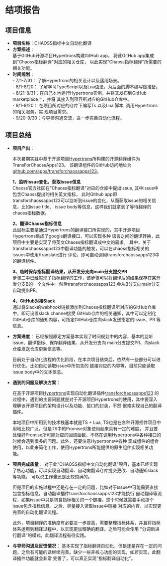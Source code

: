 # 结项报告

## 项目信息

- <b>项目名称</b>：CHAOSS指标中文自动化翻译
- <b>方案描述</b>：<br/>
           基于GitHub开源项目Hypertrons构建GitHub app， 将此GitHub app集成到"Chaoss指标翻译"对应的相关仓库，
           以此实现"Chaoss指标翻译"所需要的相关功能。
- <b>时间规划</b>：<br/>
           - 7/1-7/31： 了解Hypertrons的相关设计以及适用场景。<br/>
           - 8/1-8/20： 了解学习TypeScript以及Lua语法，为后面的脚本编写做准备。<br/>
           - 8/21-8/31：在自己本地运行Hypertrons实例，并将其发布到GitHub marketplace上，并将
                        其接入到项目所对应的GitHub仓库中。 <br/>
           - 9/1-9/20： 在项目所对应的仓库下编写Ts 以及Lua 脚本, 调用Hypertrons 的相关服务，实
                        现项目需求。<br/>
           - 9/20-9/30：与导师沟通交流，进一步完善自动化流程。

## 项目总结

- <b>项目产出</b>：

  本次暑期实践中基于开源项目[Hypertrons](https://www.hypertrons.io/#)所构建的开源翻译组件为TransForChaossApps123。
  该翻译组件的GitHub访问地址为[github.com/apps/transforchaossapps123](https://github.com/apps/transforchaossapps123)。
  
  <b>1、监听issue变化，获取issue信息</b><br/>
  Chaoss官方社区在"Chaoss指标翻译"对应的仓库中提出issue, 其中issue中包含Chaoss提出的相关英文指标，
  此时Github app即transforchaossapps123可以监听到issue的变化，从而获取issue的相关信息，比如issue title、
  issue body等信息，这样我们就拿到了等待翻译的chaoss指标数据。<br/>
  
  <b>2、翻译Chaoss指标信息</b><br/>
  此目标主要是通过Hypertrons的翻译接口所实现的，其中开源项目Hypertrons集成了google翻译接口，可以实现多种
  语言之间的翻译转换，此项目中主要是实现了将英文Chaoss指标翻译成中文的需求。
  其中，关于transforchaossapps123中翻译功能的触发，可以在chaoss指标相关的issues中使用/translate进行
  评论，即可自动调用transforchaossapps123中的翻译组件。<br/>
  
  <b>3、临时保存指标翻译结果，从开发分支向main分支提交PR</b><br/>
  步骤二中已经实现了指标翻译的工作，该步骤可以将翻译后的结果保存在某开发分支B的一个文件中。然后transforchaossapps123
  会从B分支向main分支自动提出PR。<br/>
  
  <b>4、GitHub对接Slack</b><br/>
  通过将Slack的webhookl链接添加到Chaoss指标翻译所对应的GitHub仓库中，即可设置slack channel接受
  GitHub仓库的相关通知，其中可以定制化GitHub仓库的通知内容，可指定GitHub仓库向slack发送指定的Issue、PR
  等信息。
   
- <b>方案进度</b>：
    已经按照原定方案基本实现了时间规划中的内容，基本的监听issue、翻译指标、保存翻译结果、从开发分支向
    main分支提交PR、向slack仓库发送仓库更新信息等。<br/>
    
    目前处于自动化流程的优化阶段，在本次项目结束后，依然有一些部分可以进行优化。比如自动读取issue中所包含的
    链接对应的内容等，目前只能读取issue body中的文本信息。
- <b>遇到的问题及解决方案</b>：

    在基于开源项目[Hypertrons](https://www.hypertrons.io/#)实现自动化翻译插件[transforchaossapps123](https://github.com/apps/transforchaossapps123)
    的过程中，遇到的主要问题就是对于开源项目Hypertrons的使用，其中要深入理解该开源项目的架构设计以及功能、接口的封装，不然
    很难实现自己的翻译插件。<br/>
    
    本地项目中所用到的技术栈基本就是TS + Lua, TS也是在各种开源插件项目中用地比较广泛，但是TS中的Promise对象使用起来具有一定的难度，
    并且要处理好Promise所可能对应的回调函数，不然在调用Hypertrons中各种接口的时候会遇到很多的问题。此外，还要注意Hypertrons中各种
    现成组件的组合使用，以此来简化工作，使用Hypertrons所能提供的原生组件实现相关功能。
- <b>项目完成质量</b>：
    对于此"CHAOSS指标中文自动化翻译"项目，基本已经实现了核心功能，可以实现自动翻译、自动向翻译仓库提交更改、自动通知slack等功能，
    可以说工作量还是比较饱满的。<br/>
    
    但是项目的实施过程中还是存在一定的问题，比如对于issue中可能需要直接包含指标信息，自动翻译插件transforchaossapps123才能执行
    自动翻译等流程，如果issue中只是包含指标相关的一个链接，这个时候就需要手动提个issue包含指标信息。之后，尽量接入读取issue中链接
    对应的内容，以实现更完善的自动化翻译流程。<br/>
    
    此外，项目翻译的准确度有必要进一步提高，需要整理指标体系，并且将指标体系运用到翻译过程中，以实现更加精确的翻译。之后可能会使用
    "分词后进行翻译"的模式，此翻译流程有待实践。
- <b>与导师沟通及反馈情况</b>：
    基本实现了指标翻译自动化，但是还是存在一定的问题，之后有可能的话继续完善。缺少一些非核心功能的实现，如若实现，此翻译插件功能就会非常
    完善了，可以真正实现"指标翻译自动化"。
